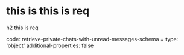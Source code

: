# this is this is req

h2 this is req

code:
    retrieve-private-chats-with-unread-messages-schema =
  type: 'object'
  additional-properties: false


